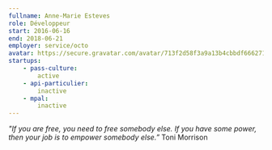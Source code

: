 ```yaml
---
fullname: Anne-Marie Esteves
role: Développeur
start: 2016-06-16
end: 2018-06-21
employer: service/octo
avatar: https://secure.gravatar.com/avatar/713f2d58f3a9a13b4cbbdf6662718f19?size=512
startups:
    - pass-culture:
        active
    - api-particulier:
        inactive
    - mpal:
        inactive
---
```


*"If you are free, you need to free somebody else. If you have some power, then your job is to empower somebody else.”*
Toni Morrison
